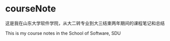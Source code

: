 # courseNote

这是我在山东大学软件学院，从大二转专业到大三结束两年期间的课程笔记和总结

This is my course notes in the School of Software, SDU

